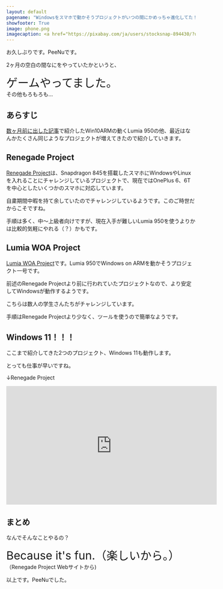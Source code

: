 ```yaml
---
layout: default
pagename: "Windowsをスマホで動かそうプロジェクトがいつの間にかめっちゃ進化してた！"
showfooter: True
image: phone.png
imagecaption: <a href="https://pixabay.com/ja/users/stocksnap-894430/?utm_source=link-attribution&amp;utm_medium=referral&amp;utm_campaign=image&amp;utm_content=2617704">StockSnap</a>による<a href="https://pixabay.com/ja/?utm_source=link-attribution&amp;utm_medium=referral&amp;utm_campaign=image&amp;utm_content=2617704">Pixabay</a>からの画像
---
```


お久しぶりです。PeeNuです。

2ヶ月の空白の間なにをやっていたかというと、

<div style="font-size:30px;">ゲームやってました。</div>
その他もろもろも…

## あらすじ

[数ヶ月前に出した記事](https://enthusiasticprogram.github.io/2020/12/17/smartphone-running-windows.html)で紹介したWin10ARMの動くLumia 950の他、最近はなんかたくさん同じようなプロジェクトが増えてきたので紹介していきます。

## Renegade Project

[Renegade Project](https://renegade-project.org/#/)は、Snapdragon 845を搭載したスマホにWindowsやLinuxを入れることにチャレンジしているプロジェクトで、現在ではOnePlus 6、6Tを中心としたいくつかのスマホに対応しています。

自粛期間中暇を持て余していたのでチャレンジしているようです。このご時世だからこそですね。

手順は多く、中〜上級者向けですが、現在入手が難しいLumia 950を使うよりかは比較的気軽にやれる（？）かもです。

## Lumia WOA Project

[Lumia WOA Project](https://woa-project.github.io/LumiaWOA/)です。Lumia 950でWindows on ARMを動かそうプロジェクト一号です。

前述のRenegade Projectより前に行われていたプロジェクトなので、より安定してWindowsが動作するようです。

こちらは数人の学生さんたちがチャレンジしています。

手順はRenegade Projectより少なく、ツールを使うので簡単なようです。

## Windows 11！！！

ここまで紹介してきた2つのプロジェクト、Windows 11も動作します。

とっても仕事が早いですね。

↓Renegade Project

<div class="youtube">
<iframe width="560" height="315" src="https://www.youtube.com/embed/4EG1GLHWKWg" title="YouTube video player" frameborder="0" allow="accelerometer; autoplay; clipboard-write; encrypted-media; gyroscope; picture-in-picture" allowfullscreen></iframe>
</div>

## まとめ

なんでそんなことやるの？
<div style="font-size:30px;">Because it's fun.（楽しいから。）</div>
（Renegade Project Webサイトから)

以上です。PeeNuでした。
